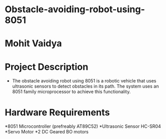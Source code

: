 # Obstacle-avoiding-robot-using-8051
# Mohit Vaidya

# Project Description 
* The obstacle avoiding robot using 8051 is a robotic vehicle that uses ultrasonic sensors to detect obstacles in its path. The system uses an 8051 family microprocessor to achieve this functionality.

# Hardware Requirements
*8051 Microcontroller (prefreably AT89C52)
*Ultrasonic Sensor HC-SR04
*Servo Motor
*2 DC Geared BO motors
